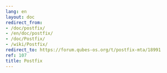 ```yaml
---
lang: en
layout: doc
redirect_from:
- /doc/postfix/
- /en/doc/postfix/
- /doc/Postfix/
- /wiki/Postfix/
redirect_to: https://forum.qubes-os.org/t/postfix-mta/18991
ref: 107
title: Postfix
---
```

